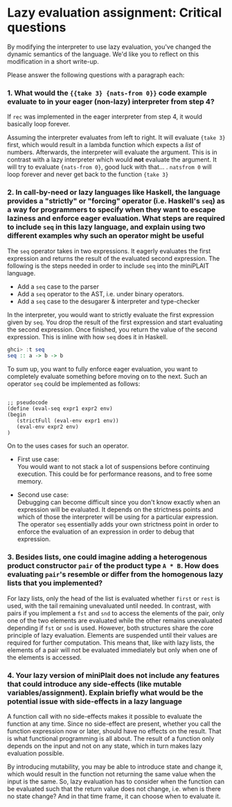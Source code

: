 # Lazy evaluation assignment: Critical questions

By modifying the interpreter to use lazy evaluation, you've changed the dynamic semantics of the language.
We'd like you to reflect on this modification in a short write-up.

Please answer the following questions with a paragraph each:

### 1. What would the `{{take 3} {nats-from 0}}` code example evaluate to in your eager (non-lazy) interpreter from step 4?

If `rec` was implemented in the eager interpreter from step 4, it would basically
loop forever.

Assuming the interpreter evaluates from left to right. It will evaluate `{take 3}` first,
which would result in a lambda function which expects a *list* of numbers. Afterwards,
the interpreter will evaluate the argument. This is in contrast with a lazy interpreter
which would **not** evaluate the argument. It will try to evaluate `{nats-from 0}`,
good luck with that... . `natsfrom 0` will loop forever and never get back to the function `{take 3}`

### 2. In call-by-need or lazy languages like Haskell, the language provides a "strictly" or "forcing" operator (i.e. Haskell's `seq`) as a way for programmers to specify when they want to escape laziness and enforce eager evaluation. What steps are required to include `seq` in this lazy language, and explain using two different examples why such an operator might be useful

The `seq` operator takes in two expressions. It eagerly evaluates the first expression
and returns the result of the evaluated second expression. The following is the steps
needed in order to include `seq` into the miniPLAIT language.

- Add a `seq` case to the parser
- Add a `seq` operator to the AST, i.e. under binary operators.
- Add a `seq` case to the desugarer & interpreter and type-checker

In the interpreter, you would want to strictly evaluate the first expression given by `seq`.
You drop the result of the first expression and start evaluating the second expression.
Once finished, you return the value of the second expression. This is inline with how `seq` does it in Haskell.

```haskell
ghci> :t seq
seq :: a -> b -> b
```

To sum up, you want to fully enforce eager evaluation, you want to completely evaluate something before moving on to the next.
Such an operator `seq` could be implemented as follows:

```racket

;; pseudocode
(define (eval-seq expr1 expr2 env)
(begin
   (strictFull (eval-env expr1 env))
   (eval-env expr2 env)
)

```

On to the uses cases for such an operator.

- First use case:  
You would want to not stack a lot of suspensions before continuing execution.
This could be for performance reasons, and to free some memory.

- Second use case:  
Debugging can become difficult since you don't know exactly when an expression will be
evaluated. It depends on the strictness points and which of those the interpreter will
be using for a particular expression. The operator `seq` essentially adds your own strictness
point in order to enforce the evaluation of an expression in order to debug that expression.

### 3. Besides lists, one could imagine adding a heterogenous product constructor `pair` of the product type `A * B`. How does evaluating `pair`'s resemble or differ from the homogenous lazy lists that you implemented?

For lazy lists, only the head of the list is evaluated whether `first` or `rest` is used, with the tail remaining unevaluated until needed.
In contrast, with pairs if you implement a `fst` and `snd` to access the elements of the pair, only one of the two elements are evaluated
while the other remains unevaluated depending if `fst` or `snd` is used. However, both structures share the core principle of lazy evaluation.
Elements are suspended until their values are required for further computation. This means that, like with lazy lists, the elements of a pair
will not be evaluated immediately but only when one of the elements is accessed.

### 4. Your lazy version of miniPlait does not include any features that could introduce any side-effects (like mutable variables/assignment). Explain briefly what would be the potential issue with side-effects in a lazy language

A function call with no side-effects makes it possible to evaluate the function at any time.
Since no side-effect are present, whether you call the function expression now or later,
should have no effects on the result. That is what functional programming is all about.
The result of a function only depends on the input and not on any state, which in turn makes
lazy evaluation possible.

By introducing mutability, you may be able to introduce state and change it, which would result in
the function not returning the same value when the input is the same. So, lazy evaluation has to consider
when the function can be evaluated such that the return value does not change, i.e. when is there no state change?
And in that time frame, it can choose when to evaluate it.
